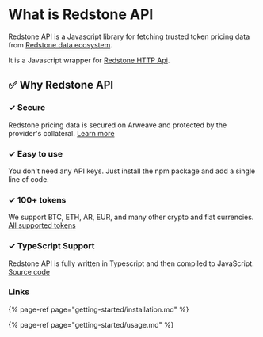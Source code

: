 # What is Redstone API

Redstone API is a Javascript library for fetching trusted token pricing data from [Redstone data ecosystem](https://github.com/redstone-finance/redstone-api/blob/main/docs/REDSTONE_DATA_ECOSYSTEM.md).

It is a Javascript wrapper for [Redstone HTTP Api](https://api.docs.redstone.finance/http-api).

## ✅ Why Redstone API

### ✓ Secure

Redstone pricing data is secured on Arweave and protected by the provider's collateral. [Learn more](https://github.com/redstone-finance/redstone-api/blob/main/docs/REDSTONE_DATA_ECOSYSTEM.md)

### ✓ Easy to use

You don't need any API keys. Just install the npm package and add a single line of code.

### ✓ 100+ tokens

We support BTC, ETH, AR, EUR, and many other crypto and fiat currencies. [All supported tokens](https://github.com/redstone-finance/redstone-api/blob/main/docs/ALL_SUPPORTED_TOKENS.md)

### ✓ TypeScript Support

Redstone API is fully written in Typescript and then compiled to JavaScript. [Source code](https://github.com/redstone-finance/redstone-api)

### Links

{% page-ref page="getting-started/installation.md" %}

{% page-ref page="getting-started/usage.md" %}

